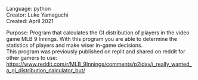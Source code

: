 Language: python \
Creator: Luke Yamaguchi\
Created: April 2021 

Purpose: Program that calculates the GI distribution of players in the video game MLB 9 Innings. With this program you are able to determine the statistics of players and make wiser in-game decisions. \
This program was previously published on replit and shared on reddit for other gamers to use: https://www.reddit.com/r/MLB_9Innings/comments/p2idxv/i_really_wanted_a_gi_distribution_calculator_but/